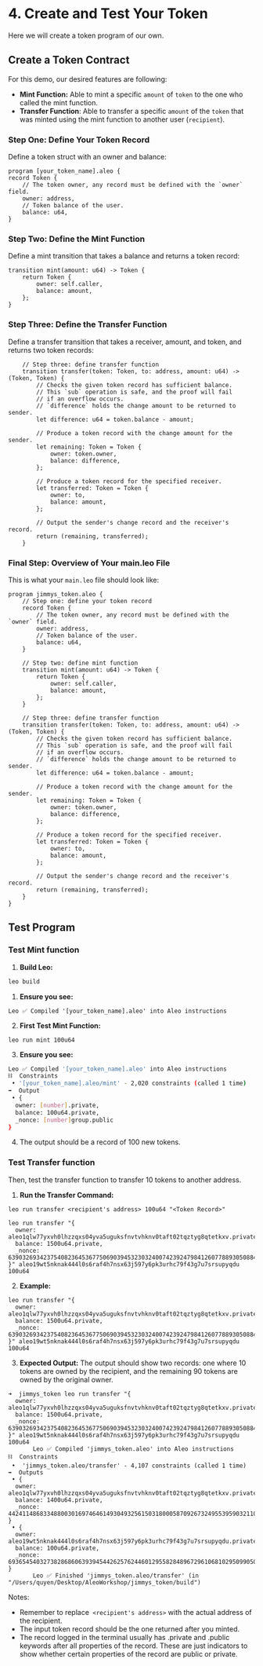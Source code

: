 # 4. Create and Test Your Token

Here we will create a token program of our own.

## Create a Token Contract

For this demo, our desired features are following:

- **Mint Function:** Able to mint a specific `amount` of `token` to the one who called the mint function.
- **Transfer Function**: Able to transfer a specific `amount` of the `token` that was minted using the mint function to another user (`recipient`).

### **Step One: Define Your Token Record**

Define a token struct with an owner and balance:

```
program [your_token_name].aleo {
record Token {
    // The token owner, any record must be defined with the `owner` field.
    owner: address,
    // Token balance of the user.
    balance: u64,
}
```

### **Step Two: Define the Mint Function**

Define a mint transition that takes a balance and returns a token record:

```
transition mint(amount: u64) -> Token {
    return Token {
        owner: self.caller,
        balance: amount,
    };
}
```

### **Step Three: Define the Transfer Function**

Define a transfer transition that takes a receiver, amount, and token, and returns two token records:

```
    // Step three: define transfer function
    transition transfer(token: Token, to: address, amount: u64) -> (Token, Token) {
        // Checks the given token record has sufficient balance.
        // This `sub` operation is safe, and the proof will fail
        // if an overflow occurs.
        // `difference` holds the change amount to be returned to sender.
        let difference: u64 = token.balance - amount;

        // Produce a token record with the change amount for the sender.
        let remaining: Token = Token {
            owner: token.owner,
            balance: difference,
        };

        // Produce a token record for the specified receiver.
        let transferred: Token = Token {
            owner: to,
            balance: amount,
        };

        // Output the sender's change record and the receiver's record.
        return (remaining, transferred);
    }
```

### **Final Step: Overview of Your main.leo File**

This is what your `main.leo` file should look like:

```
program jimmys_token.aleo {
    // Step one: define your token record
    record Token {
        // The token owner, any record must be defined with the `owner` field.
        owner: address,
        // Token balance of the user.
        balance: u64,
    }

    // Step two: define mint function
    transition mint(amount: u64) -> Token {
        return Token {
            owner: self.caller,
            balance: amount,
        };
    }

    // Step three: define transfer function
    transition transfer(token: Token, to: address, amount: u64) -> (Token, Token) {
        // Checks the given token record has sufficient balance.
        // This `sub` operation is safe, and the proof will fail
        // if an overflow occurs.
        // `difference` holds the change amount to be returned to sender.
        let difference: u64 = token.balance - amount;

        // Produce a token record with the change amount for the sender.
        let remaining: Token = Token {
            owner: token.owner,
            balance: difference,
        };

        // Produce a token record for the specified receiver.
        let transferred: Token = Token {
            owner: to,
            balance: amount,
        };

        // Output the sender's change record and the receiver's record.
        return (remaining, transferred);
    }
}
```

## Test Program

### Test Mint function

1. **Build Leo:**

```bash
leo build
```

1. **Ensure you see:**

```
Leo ✅ Compiled '[your_token_name].aleo' into Aleo instructions
```

2. **First Test Mint Function:**

```
leo run mint 100u64
```

3. **Ensure you see:**

```bash
Leo ✅ Compiled '[your_token_name].aleo' into Aleo instructions
⛓  Constraints
 • '[your_token_name].aleo/mint' - 2,020 constraints (called 1 time)
➡️  Output
 • {
  owner: [number].private,
  balance: 100u64.private,
  _nonce: [number]group.public
}
```

4. The output should be a record of 100 new tokens.

### Test Transfer function

Then, test the transfer function to transfer 10 tokens to another address.

1. **Run the Transfer Command:**

```
leo run transfer <recipient's address> 100u64 "<Token Record>"

leo run transfer "{
  owner: aleo1qlw77yxvh0lhzzqxs04yva5uguksfnvtvhknv0taft02tqztyg8qtetkxv.private,
  balance: 1500u64.private,
  _nonce: 639032693423754082364536775069039453230324007423924798412607788930508840691group.public
}" aleo19wt5nknak444l0s6raf4h7nsx63j597y6pk3urhc79f43g7u7srsupyqdu 100u64
```

2. **Example:**

```
leo run transfer "{
  owner: aleo1qlw77yxvh0lhzzqxs04yva5uguksfnvtvhknv0taft02tqztyg8qtetkxv.private,
  balance: 1500u64.private,
  _nonce: 639032693423754082364536775069039453230324007423924798412607788930508840691group.public
}" aleo19wt5nknak444l0s6raf4h7nsx63j597y6pk3urhc79f43g7u7srsupyqdu 100u64
```

3. **Expected Output:** The output should show two records: one where 10 tokens are owned by the recipient, and the remaining 90 tokens are owned by the original owner.

```
➜  jimmys_token leo run transfer "{
  owner: aleo1qlw77yxvh0lhzzqxs04yva5uguksfnvtvhknv0taft02tqztyg8qtetkxv.private,
  balance: 1500u64.private,
  _nonce: 639032693423754082364536775069039453230324007423924798412607788930508840691group.public
}" aleo19wt5nknak444l0s6raf4h7nsx63j597y6pk3urhc79f43g7u7srsupyqdu 100u64
       Leo ✅ Compiled 'jimmys_token.aleo' into Aleo instructions
⛓  Constraints
 •  'jimmys_token.aleo/transfer' - 4,107 constraints (called 1 time)
➡️  Outputs
 • {
  owner: aleo1qlw77yxvh0lhzzqxs04yva5uguksfnvtvhknv0taft02tqztyg8qtetkxv.private,
  balance: 1400u64.private,
  _nonce: 4424114868334880030169746461493049325615031800058709267324955395903211085218group.public
}
 • {
  owner: aleo19wt5nknak444l0s6raf4h7nsx63j597y6pk3urhc79f43g7u7srsupyqdu.private,
  balance: 100u64.private,
  _nonce: 6936545403273828686063939454426257624460129558284896729610681029509905007081group.public
}
       Leo ✅ Finished 'jimmys_token.aleo/transfer' (in "/Users/quyen/Desktop/AleoWorkshop/jimmys_token/build")
```

Notes:

- Remember to replace` <recipient's address>` with the actual address of the recipient.
- The input token record should be the one returned after you minted.
- The record logged in the terminal usually has .private and .public keywords after all properties of the record. These are just indicators to show whether certain properties of the record are public or private.
